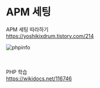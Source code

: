 # APM 세팅

APM 세팅 따라하기</br>
https://yoshikixdrum.tistory.com/214

![phpinfo](https://user-images.githubusercontent.com/106296883/229294949-c3ca9c8f-1765-4a95-8995-ad1a5574b4fb.PNG)
</br></br></br>

PHP 학습</br>
https://wikidocs.net/116746
</br>

    